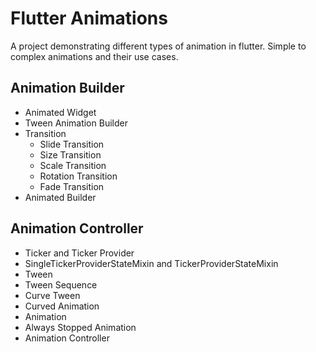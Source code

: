 # Flutter Animations

A project demonstrating different types of animation in flutter.
Simple to complex animations and their use cases.


## Animation Builder

- Animated Widget
- Tween Animation Builder
- Transition
  - Slide Transition
  - Size Transition
  - Scale Transition
  - Rotation Transition
  - Fade Transition
- Animated Builder


## Animation Controller

- Ticker and Ticker Provider
- SingleTickerProviderStateMixin and TickerProviderStateMixin
- Tween
- Tween Sequence
- Curve Tween
- Curved Animation
- Animation
- Always Stopped Animation
- Animation Controller
